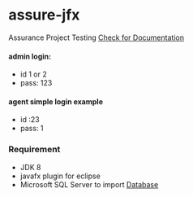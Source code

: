 # assure-jfx
Assurance Project Testing
[Check for Documentation](Documentation.pdf)
<br>
#### admin login:
* id 1 or 2
* pass: 123
#### agent simple login example
* id :23 
* pass: 1
### Requirement  
* JDK 8 
* javafx plugin for eclipse
* Microsoft SQL Server to import [Database](/z_Database+references/Data-Base-sql.bak)
